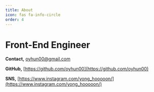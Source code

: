 ```yaml
---
title: About
icon: fas fa-info-circle
order: 4
---
```


# Front-End Engineer

**Contact,** oyhun00@gmail.com

**GitHub,** [https://github.com/oyhun00](https://github.com/oyhun00)

**SNS,** [https://www.instagram.com/yong_hooooon/](https://www.instagram.com/yong_hooooon/)